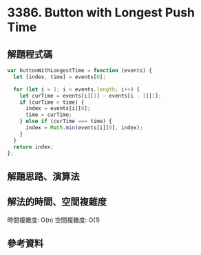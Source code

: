 # 3386. Button with Longest Push Time

## 解題程式碼

```javascript
var buttonWithLongestTime = function (events) {
  let [index, time] = events[0];

  for (let i = 1; i < events.length; i++) {
    let curTime = events[i][1] - events[i - 1][1];
    if (curTime > time) {
      index = events[i][0];
      time = curTime;
    } else if (curTime === time) {
      index = Math.min(events[i][0], index);
    }
  }
  return index;
};
```

## 解題思路、演算法

## 解法的時間、空間複雜度

時間複雜度: O(n)
空間複雜度: O(1)

## 參考資料
